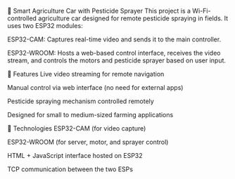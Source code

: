 🚜 Smart Agriculture Car with Pesticide Sprayer
This project is a Wi-Fi-controlled agriculture car designed for remote pesticide spraying in fields. It uses two ESP32 modules:

ESP32-CAM: Captures real-time video and sends it to the main controller.

ESP32-WROOM: Hosts a web-based control interface, receives the video stream, and controls the motors and pesticide sprayer based on user input.

🔧 Features
Live video streaming for remote navigation

Manual control via web interface (no need for external apps)

Pesticide spraying mechanism controlled remotely

Designed for small to medium-sized farming applications

🧠 Technologies
ESP32-CAM (for video capture)

ESP32-WROOM (for server, motor, and sprayer control)

HTML + JavaScript interface hosted on ESP32

TCP communication between the two ESPs
